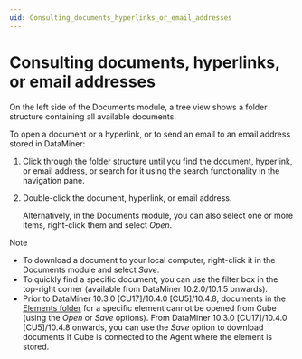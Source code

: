 ```yaml
---
uid: Consulting_documents_hyperlinks_or_email_addresses
---
```


# Consulting documents, hyperlinks, or email addresses

On the left side of the Documents module, a tree view shows a folder structure containing all available documents.

To open a document or a hyperlink, or to send an email to an email address stored in DataMiner:

1. Click through the folder structure until you find the document, hyperlink, or email address, or search for it using the search functionality in the navigation pane.

1. Double-click the document, hyperlink, or email address.

   Alternatively, in the Documents module, you can also select one or more items, right-click them and select *Open*.

> [!NOTE]
>
> - To download a document to your local computer, right-click it in the Documents module and select *Save*.
> - To quickly find a specific document, you can use the filter box in the top-right corner (available from DataMiner 10.2.0/10.1.5 onwards).
> - Prior to DataMiner 10.3.0 [CU17]/10.4.0 [CU5]/10.4.8, documents in the [Elements folder](xref:Managing_the_document_folders#the-elements-folder) for a specific element cannot be opened from Cube (using the *Open* or *Save* options). From DataMiner 10.3.0 [CU17]/10.4.0 [CU5]/10.4.8 onwards, you can use the *Save* option to download documents if Cube is connected to the Agent where the element is stored.<!-- RN 39876 -->
